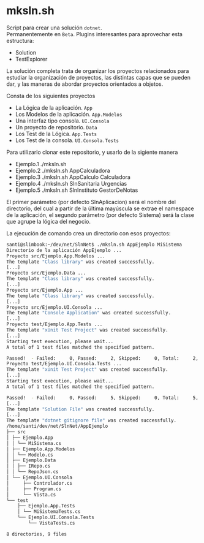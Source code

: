 # mksln.sh

Script para crear una solución `dotnet`.  
Permanentemente en `Beta`.
Plugins interesantes para aprovechar esta estructura:
- Solution
- TestExplorer 

La solución completa trata de organizar los proyectos relacionados para estudiar la organización de proyectos, las distintas capas que se pueden dar, y las maneras de abordar proyectos orientados a objetos.

Consta de los siguientes proyectos
- La Lógica de la aplicación. `App`
- Los Modelos de la aplicación. `App.Modelos`
- Una interfaz tipo consola. `UI.Consola`
- Un proyecto de repositorio. `Data`
- Los Test de la Lógica. `App.Tests`
- Los Test de la consola. `UI.Consola.Tests`

Para utilizarlo clonar este repositorio, y usarlo de la sigiente manera
- Ejemplo.1  ./mksln.sh 
- Ejemplo.2  ./mksln.sh AppCalculadora 
- Ejemplo.3  ./mksln.sh AppCalculo Calculadora
- Ejemplo.4  ./mksln.sh SlnSanitaria Urgencias
- Ejemplo.5  ./mksln.sh SlnInstituto GestorDeNotas

El primer parámetro (por defecto SlnAplicacion) será el nombre del directorio, del cual a partir de la última mayúscula se extrae el namespace de la aplicación, el segundo parámetro (por defecto Sistema) será la clase que agrupe la lógica del negocio.

La ejecución de comando crea un directorio con esos proyectos:

```bash
santi@slimbook:~/dev/net/SlnNet$ ./mksln.sh AppEjemplo MiSistema
Directorio de la aplicación AppEjemplo ...
Proyecto src/Ejemplo.App.Modelos ...
The template "Class library" was created successfully.
[...]
Proyecto src/Ejemplo.Data ...
The template "Class library" was created successfully.
[...]
Proyecto src/Ejemplo.App ...
The template "Class library" was created successfully.
[...]
Proyecto src/Ejemplo.UI.Consola ...
The template "Console Application" was created successfully.
[...]
Proyecto test/Ejemplo.App.Tests ...
The template "xUnit Test Project" was created successfully.
[...]
Starting test execution, please wait...
A total of 1 test files matched the specified pattern.

Passed!  - Failed:     0, Passed:     2, Skipped:     0, Total:     2, Duration: 4 [.[...]
Proyecto test/Ejemplo.UI.Consola.Tests ...
The template "xUnit Test Project" was created successfully.
[...]
Starting test execution, please wait...
A total of 1 test files matched the specified pattern.

Passed!  - Failed:     0, Passed:     5, Skipped:     0, Total:     5, Duration: 4 
[...]
The template "Solution File" was created successfully.
[...]
The template "dotnet gitignore file" was created successfully.
/home/santi/dev/net/SlnNet/AppEjemplo
├── src
│ ├── Ejemplo.App
│ │ └── MiSistema.cs
│ ├── Ejemplo.App.Modelos
│ │ └── Modelo.cs
│ ├── Ejemplo.Data
│ │ ├── IRepo.cs
│ │ └── RepoJson.cs
│ └── Ejemplo.UI.Consola
│     ├── Controlador.cs
│     ├── Program.cs
│     └── Vista.cs
└── test
    ├── Ejemplo.App.Tests
    │ └── MiSistemaTests.cs
    └── Ejemplo.UI.Consola.Tests
        └── VistaTests.cs

8 directories, 9 files
```